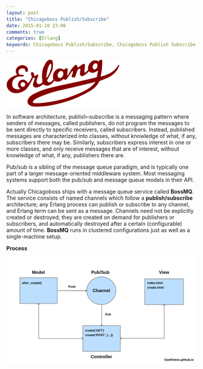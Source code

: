 ```yaml
---
layout: post
title: "Chicagoboss Publish/Subscribe"
date: 2015-01-10 23:08
comments: true
categories: [Erlang]
keywords: Chicagoboss Publish/Subscribe, Chicagoboss Publish Subscribe, Chicagoboss Publish and Subscribe, Chicagoboss Pub/Sub, Chicagoboss Pub and Sub, Chicagoboss Publish/Subscribe Pattern, Chicagoboss Pub/Sub Pattern
---
```


<p>
  <img src="/images/logo_erlang.png" alt="Chicagoboss Publish/Subscribe" />
</p>

<p>
  In software architecture, publish–subscribe is a messaging pattern where senders of messages, called publishers, do not program the messages to be sent directly to specific receivers, called subscribers. Instead, published messages are characterized into classes, without knowledge of what, if any, subscribers there may be. Similarly, subscribers express interest in one or more classes, and only receive messages that are of interest, without knowledge of what, if any, publishers there are.
</p>

<p>
  Pub/sub is a sibling of the message queue paradigm, and is typically one part of a larger message-oriented middleware system. Most messaging systems support both the pub/sub and message queue models in their API.
</p>

<p>
  Actually Chicagoboss ships with a message queue service called <strong>BossMQ</strong>. The service consists of named channels which follow a <strong>publish/subscribe</strong> architecture; any Erlang process can publish or subscribe to any channel, and Erlang term can be sent as a message. Channels need not be explicitly created or destroyed; they are created on demand for publishers or subscribers, and automatically destroyed after a certain (configurable) amount of time. <strong>BossMQ</strong> runs in clustered configurations just as well as a single-machine setup.
</p>

<p>
  <strong>Process</strong>
</p>

<p>
  <a class="fancybox" href="/images/chicagoboss_publish_subscribe.png"><img src="/images/chicagoboss_publish_subscribe.png" width="680" /></a>
</p>
